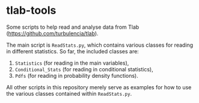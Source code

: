 # tlab-tools
Some scripts to help read and analyse data from Tlab (https://github.com/turbulencia/tlab).

The main script is `ReadStats.py`, which contains various classes for reading in different statistics. So far, the included classes are:
1. `Statistics` (for reading in the main variables),
2. `Conditional_Stats` (for reading in conditional statistics),
3. `Pdfs` (for reading in probability density functions). 

All other scripts in this repository merely serve as examples for how to use the various classes contained within `ReadStats.py`.

